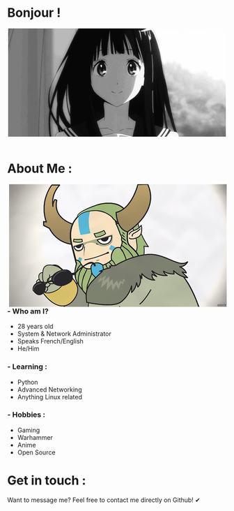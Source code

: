 # Bonjour !

<div align="center">
<img hight="281" width="500" alt="GIF" align="center" src="https://github.com/Ronqn/Ronqn/blob/master/assets/hi.gif">
</div>

</br>

# About Me :

<img hight="400" width="500" alt="GIF" align="right" src="https://github.com/Ronqn/Ronqn/blob/master/assets/NatureProphet.gif">

### - Who am I?
- 28 years old
- System & Network Administrator
- Speaks French/English
- He/Him

### - Learning :
- Python
- Advanced Networking
- Anything Linux related

### - Hobbies : 
- Gaming
- Warhammer
- Anime
- Open Source

# Get in touch :

Want to message me? Feel free to contact me directly on Github! ✔
